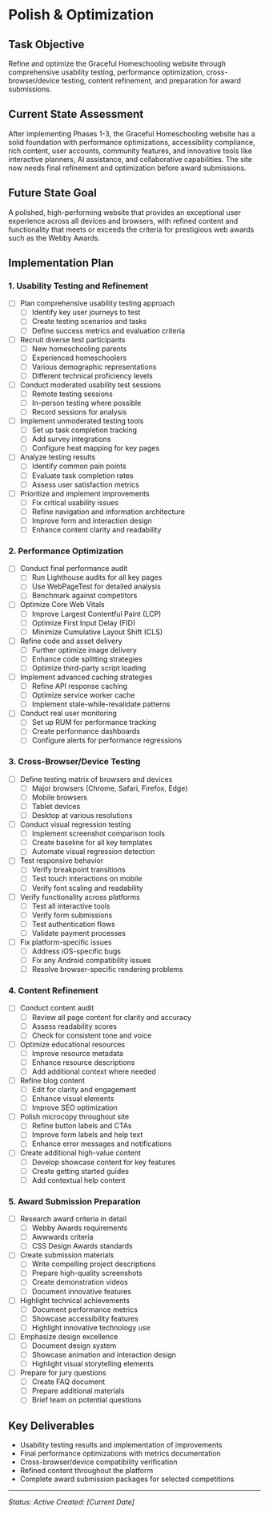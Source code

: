 # Polish & Optimization

## Task Objective
Refine and optimize the Graceful Homeschooling website through comprehensive usability testing, performance optimization, cross-browser/device testing, content refinement, and preparation for award submissions.

## Current State Assessment
After implementing Phases 1-3, the Graceful Homeschooling website has a solid foundation with performance optimizations, accessibility compliance, rich content, user accounts, community features, and innovative tools like interactive planners, AI assistance, and collaborative capabilities. The site now needs final refinement and optimization before award submissions.

## Future State Goal
A polished, high-performing website that provides an exceptional user experience across all devices and browsers, with refined content and functionality that meets or exceeds the criteria for prestigious web awards such as the Webby Awards.

## Implementation Plan

### 1. Usability Testing and Refinement
- [ ] Plan comprehensive usability testing approach
  - [ ] Identify key user journeys to test
  - [ ] Create testing scenarios and tasks
  - [ ] Define success metrics and evaluation criteria
- [ ] Recruit diverse test participants
  - [ ] New homeschooling parents
  - [ ] Experienced homeschoolers
  - [ ] Various demographic representations
  - [ ] Different technical proficiency levels
- [ ] Conduct moderated usability test sessions
  - [ ] Remote testing sessions
  - [ ] In-person testing where possible
  - [ ] Record sessions for analysis
- [ ] Implement unmoderated testing tools
  - [ ] Set up task completion tracking
  - [ ] Add survey integrations
  - [ ] Configure heat mapping for key pages
- [ ] Analyze testing results
  - [ ] Identify common pain points
  - [ ] Evaluate task completion rates
  - [ ] Assess user satisfaction metrics
- [ ] Prioritize and implement improvements
  - [ ] Fix critical usability issues
  - [ ] Refine navigation and information architecture
  - [ ] Improve form and interaction design
  - [ ] Enhance content clarity and readability

### 2. Performance Optimization
- [ ] Conduct final performance audit
  - [ ] Run Lighthouse audits for all key pages
  - [ ] Use WebPageTest for detailed analysis
  - [ ] Benchmark against competitors
- [ ] Optimize Core Web Vitals
  - [ ] Improve Largest Contentful Paint (LCP)
  - [ ] Optimize First Input Delay (FID)
  - [ ] Minimize Cumulative Layout Shift (CLS)
- [ ] Refine code and asset delivery
  - [ ] Further optimize image delivery
  - [ ] Enhance code splitting strategies
  - [ ] Optimize third-party script loading
- [ ] Implement advanced caching strategies
  - [ ] Refine API response caching
  - [ ] Optimize service worker cache
  - [ ] Implement stale-while-revalidate patterns
- [ ] Conduct real user monitoring
  - [ ] Set up RUM for performance tracking
  - [ ] Create performance dashboards
  - [ ] Configure alerts for performance regressions

### 3. Cross-Browser/Device Testing
- [ ] Define testing matrix of browsers and devices
  - [ ] Major browsers (Chrome, Safari, Firefox, Edge)
  - [ ] Mobile browsers
  - [ ] Tablet devices
  - [ ] Desktop at various resolutions
- [ ] Conduct visual regression testing
  - [ ] Implement screenshot comparison tools
  - [ ] Create baseline for all key templates
  - [ ] Automate visual regression detection
- [ ] Test responsive behavior
  - [ ] Verify breakpoint transitions
  - [ ] Test touch interactions on mobile
  - [ ] Verify font scaling and readability
- [ ] Verify functionality across platforms
  - [ ] Test all interactive tools
  - [ ] Verify form submissions
  - [ ] Test authentication flows
  - [ ] Validate payment processes
- [ ] Fix platform-specific issues
  - [ ] Address iOS-specific bugs
  - [ ] Fix any Android compatibility issues
  - [ ] Resolve browser-specific rendering problems

### 4. Content Refinement
- [ ] Conduct content audit
  - [ ] Review all page content for clarity and accuracy
  - [ ] Assess readability scores
  - [ ] Check for consistent tone and voice
- [ ] Optimize educational resources
  - [ ] Improve resource metadata
  - [ ] Enhance resource descriptions
  - [ ] Add additional context where needed
- [ ] Refine blog content
  - [ ] Edit for clarity and engagement
  - [ ] Enhance visual elements
  - [ ] Improve SEO optimization
- [ ] Polish microcopy throughout site
  - [ ] Refine button labels and CTAs
  - [ ] Improve form labels and help text
  - [ ] Enhance error messages and notifications
- [ ] Create additional high-value content
  - [ ] Develop showcase content for key features
  - [ ] Create getting started guides
  - [ ] Add contextual help content

### 5. Award Submission Preparation
- [ ] Research award criteria in detail
  - [ ] Webby Awards requirements
  - [ ] Awwwards criteria
  - [ ] CSS Design Awards standards
- [ ] Create submission materials
  - [ ] Write compelling project descriptions
  - [ ] Prepare high-quality screenshots
  - [ ] Create demonstration videos
  - [ ] Document innovative features
- [ ] Highlight technical achievements
  - [ ] Document performance metrics
  - [ ] Showcase accessibility features
  - [ ] Highlight innovative technology use
- [ ] Emphasize design excellence
  - [ ] Document design system
  - [ ] Showcase animation and interaction design
  - [ ] Highlight visual storytelling elements
- [ ] Prepare for jury questions
  - [ ] Create FAQ document
  - [ ] Prepare additional materials
  - [ ] Brief team on potential questions

## Key Deliverables
- Usability testing results and implementation of improvements
- Final performance optimizations with metrics documentation
- Cross-browser/device compatibility verification
- Refined content throughout the platform
- Complete award submission packages for selected competitions

---

*Status: Active*
*Created: [Current Date]* 